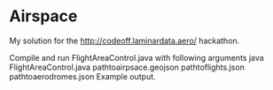 # Airspace
My solution for the http://codeoff.laminardata.aero/ hackathon.

Compile and run FlightAreaControl.java with following arguments
java FlightAreaControl.java pathtoairpsace.geojson pathtoflights.json pathtoaerodromes.json
Example output.
